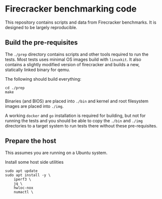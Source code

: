 # Firecracker benchmarking code

This repository contains scripts and data from Firecracker benchmarks. It is designed to be largely reproducible.



## Build the pre-requisites

The `./prep` directory contains scripts and other tools required to
run the tests. Most tests uses minimal OS images build with
`linuxkit`. It also contains a slightly modified version of
firecracker and builds a new, statically linked binary for qemu.

The following should build everything:
```
cd ./prep
make
```

Binaries (and BIOS) are placed into `./bin` and kernel and root
filesystem images are placed into `./img`.

A working `docker` and `go` installation is required for building, but
not for running the tests and you should be able to copy the `./bin`
and `./img` directories to a target system to run tests there without
these pre-requisites.

## Prepare the host

This assumes you are running on a Ubuntu system.

Install some host side utilities

```
sudo apt update
sudo apt install -y \
    iperf3 \
    jq \
    hwloc-nox
    numactl \
```
